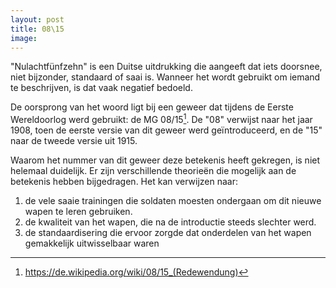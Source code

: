 ```yaml
---
layout: post
title: 08\15
image:
---
```


"Nulachtfünfzehn" is een Duitse uitdrukking die aangeeft dat iets doorsnee, niet bijzonder, standaard of saai is. Wanneer het wordt gebruikt om iemand te beschrijven, is dat vaak negatief bedoeld.

De oorsprong van het woord ligt bij een geweer dat tijdens de Eerste Wereldoorlog werd gebruikt: de MG 08/15[^1]. De "08" verwijst naar het jaar 1908, toen de eerste versie van dit geweer werd geïntroduceerd, en de "15" naar de tweede versie uit 1915.

Waarom het nummer van dit geweer deze betekenis heeft gekregen, is niet helemaal duidelijk. Er zijn verschillende theorieën die mogelijk aan de betekenis hebben bijgedragen. Het kan verwijzen naar:

1. de vele saaie trainingen die soldaten moesten ondergaan om dit nieuwe wapen te leren gebruiken.
2. de kwaliteit van het wapen, die na de introductie steeds slechter werd.
3. de standaardisering die ervoor zorgde dat onderdelen van het wapen gemakkelijk uitwisselbaar waren

[^1]: <https://de.wikipedia.org/wiki/08/15_(Redewendung)>
